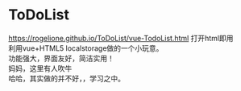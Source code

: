 # ToDoList

https://rogelione.github.io/ToDoList/vue-TodoList.html
打开html即用<br>
利用vue+HTML5 localstorage做的一个小玩意。<br>
功能强大，界面友好，简洁实用！<br>
妈妈，这里有人吹牛<br>
哈哈，其实做的并不好，，学习之中。<br>
